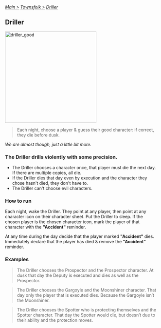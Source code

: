 [*Main >*](https://github.com/PowerofMoll/Mining-Timing---A-fancreation-to-Blood-on-the-Clocktower/blob/main/README.md)
[_Townsfolk >_](https://github.com/PowerofMoll/Mining-Timing---A-fancreation-to-Blood-on-the-Clocktower/blob/main/Townsfolk/README.md)
[_Driller_](https://github.com/PowerofMoll/Mining-Timing---A-fancreation-to-Blood-on-the-Clocktower/blob/main/Townsfolk/Driller/README.md)

## Driller

<img src="https://github.com/user-attachments/assets/ee7b31d1-07f9-466a-8771-baa5699852be" alt="driller_good" width="300" height="300">

> Each night, choose a player & guess their good character: if correct, they die before dusk.

*We are almost though, just a little bit more.*

### The Driller drills violently with some precision.
- The Driller chooses a character once, that player must die the next day. If there are multiple copies, all die.
- If the Driller dies that day even by execution and the character they chose hasn't died, they don't have to.
- The Driller can't choose evil characters.

### How to run
Each night, wake the Driller. They point at any player, then point at any character icon on their character sheet. Put the Driller to sleep. If the chosen player is the chosen character icon, mark the player of that character with the **"Accident"** reminder.

At any time during the day decide that the player marked **"Accident"** dies. Immediately declare that the player has died & remove the **"Accident"** reminder.

### Examples
> The Driller chooses the Prospector and the Prospector character. At dusk that day the Deputy is executed and dies as well as the Prospector.

> The Driller chooses the Gargoyle and the Moonshiner character. That day only the player that is executed dies. Because the Gargoyle isn’t the Moonshiner.

> The Driller chooses the Spotter who is protecting themselves and the Spotter character. That day the Spotter would die, but doesn’t due to their ability and the protection moves.
